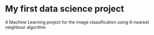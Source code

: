 # My first data science project
A Machine Learning project for the image classification using K-nearest neighbour algorithm
